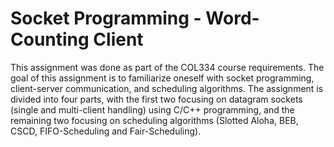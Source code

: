 # Socket Programming - Word-Counting Client

This assignment was done as part of the COL334 course requirements. The goal of this assignment is to familiarize oneself with socket programming, client-server communication, and scheduling algorithms. The assignment is divided into four parts, with the first two focusing on datagram sockets (single and multi-client handling) using C/C++ programming, and the remaining two focusing on scheduling algorithms (Slotted Aloha, BEB, CSCD, FIFO-Scheduling and Fair-Scheduling).
